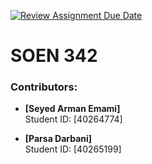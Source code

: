 [![Review Assignment Due Date](https://classroom.github.com/assets/deadline-readme-button-22041afd0340ce965d47ae6ef1cefeee28c7c493a6346c4f15d667ab976d596c.svg)](https://classroom.github.com/a/-9QgYBSe)
# SOEN 342 

### Contributors:
- **[Seyed Arman Emami]**  
  Student ID: [40264774]

- **[Parsa Darbani]**  
  Student ID: [40265199]
